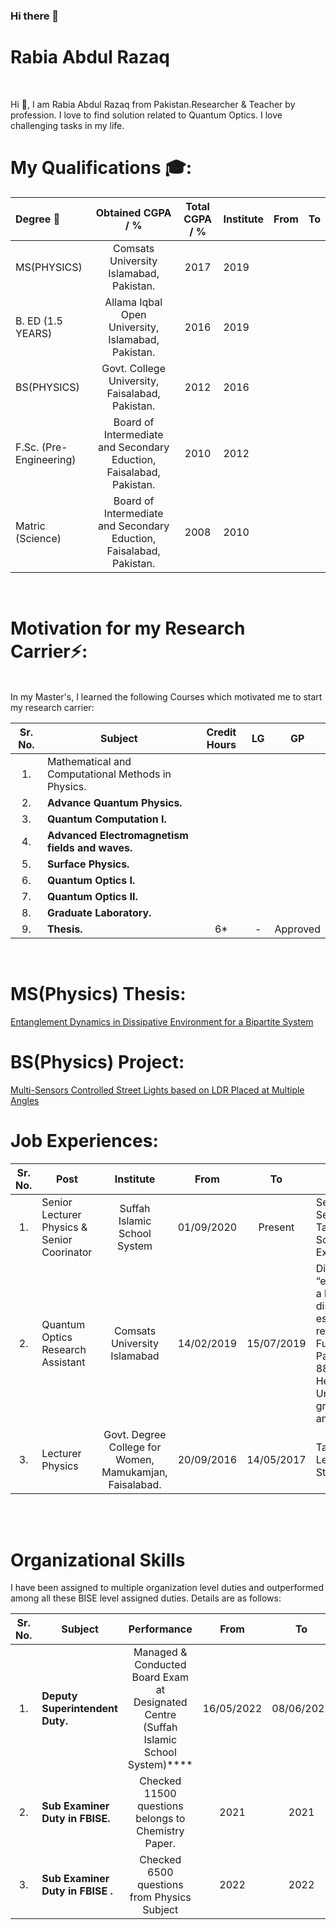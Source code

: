### Hi there 👋

<!--
**rabia-rashid/rabia-rashid** is a ✨ _special_ ✨ repository because its `README.md` (this file) appears on your GitHub profile.

Here are some ideas to get you started:

- 🔭 I’m currently working on ...

- 🌱 I’m currently learning ...
- 👯 I’m looking to collaborate on ...
- 🤔 I’m looking for help with ...
- 💬 Ask me about ...
- 📫 How to reach me: ...
- 😄 Pronouns: ...
- ⚡ Fun fact: ...
-->
# Rabia Abdul Razaq
<br>

Hi 👋, I am Rabia Abdul Razaq from Pakistan.Researcher & Teacher by profession. I love to find solution related to Quantum Optics. I love challenging tasks in my life.

# My Qualifications 🎓: 

|  Degree 📘 | Obtained CGPA / % | Total CGPA / % | Institute | From | To |
|  :-------- | :---------------: | :------------: | ------  | :--: | :--: |
|  MS(PHYSICS) | Comsats University Islamabad, Pakistan.  | 2017 | 2019 |
|  B. ED (1.5 YEARS) | Allama Iqbal Open University, Islamabad, Pakistan.  | 2016 | 2019 |
|  BS(PHYSICS) | Govt. College University, Faisalabad, Pakistan.  | 2012 | 2016 |
|  F.Sc. (Pre-Engineering) | Board of Intermediate and Secondary Eduction, Faisalabad, Pakistan.  | 2010 | 2012 |
|  Matric (Science) | Board of Intermediate and Secondary Eduction, Faisalabad, Pakistan. | 2008 | 2010 |

<br>

# Motivation for my Research Carrier⚡:
<br>
In my Master's, I learned the following Courses which motivated me to start my research carrier:

| Sr. No. | Subject | Credit Hours | LG | GP |
| :-----: | ------- | :----------: | :--: | :--: |
| 1. | Mathematical and Computational Methods in Physics.
| 2. | ****Advance Quantum Physics.**** 
| 3. | ****Quantum Computation I.**** 
| 4. | ****Advanced Electromagnetism fields and waves.****
| 5. | ****Surface Physics.**** 
| 6. | ****Quantum Optics I.**** 
| 7. | ****Quantum Optics II.**** 
| 8. | ****Graduate Laboratory.**** 
| 9. | ****Thesis.**** | 6* | - | Approved |
<br>

# MS(Physics) Thesis: 
<a href="https://github.com/rabia-rashid/Entanglement-Dynamics-in-Dissipative-Environment-for-a-Bipartite-System"> Entanglement Dynamics in Dissipative Environment for a Bipartite System </a>
<br>

# BS(Physics) Project: 
<a href="https://github.com/rabia-rashid/Multi-Sensors-Controlled-Street-Lights-based-on-LDR-Placed-at-Multiple-Angles"> Multi-Sensors Controlled Street Lights based on LDR Placed at Multiple Angles </a>
<br>

# Job Experiences:
| Sr. No. | Post | Institute | From | To | Responsibilities |
| :-----: | ------- | :----------: | :--: | :--: | -- |
| 1. | Senior Lecturer Physics & Senior Coorinator | Suffah Islamic School System | 01/09/2020 | Present | Senior Physics Teacher and Senior Coordinator, Time Table Management, Exam Schedule Management, Expenditures Management |
| 2. | Quantum Optics Research Assistant |  Comsats University Islamabad | 14/02/2019 | 15/07/2019 | Directly worked on Project: “entanglement dynamics of a bipartite system under dissipative threats, especially in case of thermal reservoir".<br> Funding Agency: HEC Pakistan, NRPU: 8864/NRPU/R&D/HEC/2017.<br> Helped Supervisor for Undergraduate Teaching by grading class assignments and quizzes |
| 3. | Lecturer Physics |  Govt. Degree College for Women, Mamukamjan, Faisalabad. | 20/09/2016 | 14/05/2017 | Taught Physics Subject to A Level and Intermediate Students |


<br><br>
# Organizational Skills
I have been assigned to multiple organization level duties and outperformed among all these BISE level assigned duties. Details are as follows:

| Sr. No. | Subject | Performance | From | To |
| :-----: | ------- | :----------: | :--: | :--: |
| 1. | ****Deputy Superintendent Duty.**** | Managed & Conducted Board Exam at Designated Centre (Suffah Islamic School System)**** | 16/05/2022 | 08/06/2022 |
| 2. | ****Sub Examiner Duty in FBISE.**** | Checked 11500 questions belongs to Chemistry Paper. | 2021 | 2021 |
| 3. | ****Sub Examiner Duty in FBISE .**** | Checked 6500 questions from Physics Subject | 2022 | 2022 |

